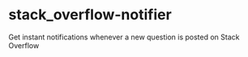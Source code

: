 # stack_overflow-notifier
Get instant notifications whenever a new question is posted on Stack Overflow
